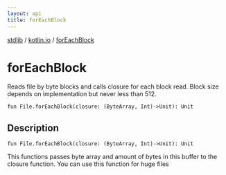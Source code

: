 ```yaml
---
layout: api
title: forEachBlock
---
```

[stdlib](../index.md) / [kotlin.io](index.md) / [forEachBlock](forEachBlock.md)

# forEachBlock
Reads file by byte blocks and calls closure for each block read. Block size depends on implementation but never less than 512.
```
fun File.forEachBlock(closure: (ByteArray, Int)->Unit): Unit
```
## Description
```
fun File.forEachBlock(closure: (ByteArray, Int)->Unit): Unit
```
This functions passes byte array and amount of bytes in this buffer to the closure function.
You can use this function for huge files

